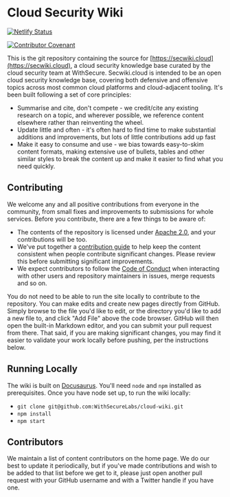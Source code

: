 # Cloud Security Wiki

[![Netlify Status](https://api.netlify.com/api/v1/badges/644e83bc-c87f-4dda-9976-e14f5342f923/deploy-status)](https://app.netlify.com/sites/confident-wilson-c4de9b/deploys)

[![Contributor Covenant](https://img.shields.io/badge/Contributor%20Covenant-2.1-4baaaa.svg)](code_of_conduct.md)

This is the git repository containing the source for [https://secwiki.cloud](https://secwiki.cloud), a cloud security knowledge base curated by the cloud security team at WithSecure. Secwiki.cloud is intended to be an open cloud security knowledge base, covering both defensive and offensive topics across most common cloud platforms and cloud-adjacent tooling. It's been built following a set of core principles:

* Summarise and cite, don't compete - we credit/cite any existing research on a topic, and wherever possible, we reference content elsewhere rather than reinventing the wheel.
* Update little and often - it's often hard to find time to make substantial additions and improvements, but lots of little contributions add up fast
* Make it easy to consume and use - we bias towards easy-to-skim content formats, making extensive use of bullets, tables and other similar styles to break the content up and make it easier to find what you need quickly.

## Contributing

We welcome any and all positive contributions from everyone in the community, from small fixes and improvements to submissions for whole services. Before you contribute, there are a few things to be aware of:

* The contents of the repository is licensed under [Apache 2.0](https://github.com/WithSecureLabs/cloud-wiki/blob/main/LICENSE.md), and your contributions will be too.
* We've put together a [contribution guide](https://github.com/WithSecureLabs/cloud-wiki/blob/main/src/pages/contributing.md) to help keep the content consistent when people contribute significant changes. Please review this before submitting significant improvements.
* We expect contributors to follow the [Code of Conduct](https://github.com/WithSecureLabs/cloud-wiki/blob/main/CODE_OF_CONDUCT.md) when interacting with other users and repository maintainers in issues, merge requests and so on.

You do not need to be able to run the site locally to contribute to the repository. You can make edits and create new pages directly from GitHub. Simply browse to the file you'd like to edit, or the directory you'd like to add a new file to, and click "Add File" above the code browser. GitHub will then open the built-in Markdown editor, and you can submit your pull request from there. That said, if you are making significant changes, you may find it easier to validate your work locally before pushing, per the instructions below.

## Running Locally

The wiki is built on [Docusaurus](https://docusaurus.io/). You'll need `node` and `npm` installed as prerequisites. Once you have node set up, to run the wiki locally:

* `git clone git@github.com:WithSecureLabs/cloud-wiki.git`
* `npm install`
* `npm start`

## Contributors

We maintain a list of content contributors on the home page. We do our best to update it periodically, but if you've made contributions and wish to be added to that list before we get to it, please just open another pull request with your GitHub username and with a Twitter handle if you have one.
